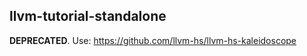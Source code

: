 llvm-tutorial-standalone
------------------------

**DEPRECATED**. Use: https://github.com/llvm-hs/llvm-hs-kaleidoscope
